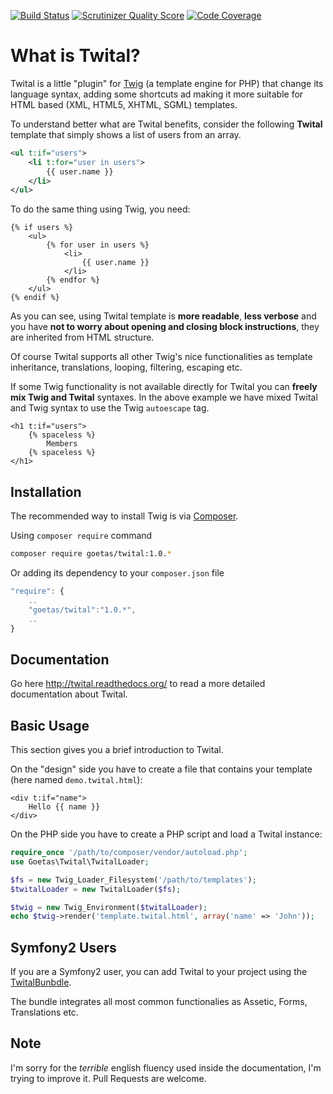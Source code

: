 [![Build Status](https://travis-ci.org/goetas/twital.png?branch=dev)](https://travis-ci.org/goetas/twital)
[![Scrutinizer Quality Score](https://scrutinizer-ci.com/g/goetas/twital/badges/quality-score.png?s=617ac058fc3c486427752fd3fb1f3931bca971ed)](https://scrutinizer-ci.com/g/goetas/twital/)
[![Code Coverage](https://scrutinizer-ci.com/g/goetas/twital/badges/coverage.png?s=de8d714be4a97b4b11bb44a2ff6601dbda86696c)](https://scrutinizer-ci.com/g/goetas/twital/)

What is Twital?
==============

Twital is a little "plugin" for [Twig](http://twig.sensiolabs.org/) (a template engine for PHP) that change its language syntax, adding
some shortcuts ad making it more suitable for HTML based (XML, HTML5, XHTML,
SGML) templates.

To understand better what are Twital benefits, consider the following **Twital** template that
simply shows a list of users from an array.

```xml
<ul t:if="users">
    <li t:for="user in users">
        {{ user.name }}
    </li>
</ul>
```

To do the same thing using Twig, you need:

```jinja
{% if users %}
    <ul>
        {% for user in users %}
            <li>
                {{ user.name }}
            </li>
        {% endfor %}
    </ul>
{% endif %}
```

As you can see, using Twital template is **more readable**, **less verbose** and
you have **not to worry about opening and closing block instructions**, they
are inherited from HTML structure.


Of course Twital supports all other Twig's nice functionalities as template
inheritance, translations, looping, filtering, escaping etc.

If some Twig functionality is not available directly for Twital you can
**freely mix Twig and Twital** syntaxes. In the above example we have mixed
Twital and Twig syntax to use the Twig ``autoescape`` tag.

```jinja
<h1 t:if="users">
    {% spaceless %}
        Members
    {% spaceless %}
</h1>
```

Installation
-----------

The recommended way to install Twig is via [Composer](https://getcomposer.org/).

Using  ``composer require`` command

```bash
composer require goetas/twital:1.0.*
```

Or adding its dependency to your ``composer.json`` file

```js
"require": {
    ..
    "goetas/twital":"1.0.*",
    ..
}
```

Documentation
-------------

Go here http://twital.readthedocs.org/ to read a more detailed documentation about Twital.


Basic Usage
-----------

This section gives you a brief introduction to Twital.

On the "design" side you have to create a file that contains your template
(here named ``demo.twital.html``):

```jinja
<div t:if="name">
    Hello {{ name }}
</div>
```

On the PHP side you have to create a PHP script and load a Twital instance:

```php
require_once '/path/to/composer/vendor/autoload.php';
use Goetas\Twital\TwitalLoader;

$fs = new Twig_Loader_Filesystem('/path/to/templates');
$twitalLoader = new TwitalLoader($fs);

$twig = new Twig_Environment($twitalLoader);
echo $twig->render('template.twital.html', array('name' => 'John'));
```


Symfony2 Users
--------------

If you are a Symfony2 user, you can add Twital to your project using the [TwitalBunbdle](https://github.com/goetas/twital-bundle).

The bundle integrates all most common functionalies as Assetic, Forms, Translations etc.

Note
----

I'm sorry for the *terrible* english fluency used inside the documentation, I'm trying to improve it. 
Pull Requests are welcome.
